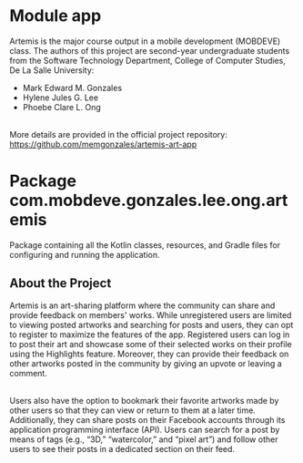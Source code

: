 # Module app

Artemis is the major course output in a mobile development (MOBDEVE) class. The authors of this project are second-year undergraduate students from the Software Technology Department, College of Computer Studies, De La Salle University:
- Mark Edward M. Gonzales
- Hylene Jules G. Lee
- Phoebe Clare L. Ong<br/> <br/>

More details are provided in the official project repository: <a href = "https://github.com/memgonzales/artemis-art-app">https://github.com/memgonzales/artemis-art-app

# Package com.mobdeve.gonzales.lee.ong.artemis

Package containing all the Kotlin classes, resources, and Gradle files for configuring and running the application.

## About the Project

Artemis is an art-sharing platform where the community can share and provide feedback on members' works. While unregistered users are limited to viewing posted artworks and searching for posts and users, they can opt to register to maximize the features of the app. Registered users can log in to post their art and showcase some of their selected works on their profile using the Highlights feature. Moreover, they can provide their feedback on other artworks posted in the community by giving an upvote or leaving a comment. <br/> <br/>

Users also have the option to bookmark their favorite artworks made by other users so that they can view or return to them at a later time. Additionally, they can share posts on their Facebook accounts through its application programming interface (API). Users can search for a post by means of tags (e.g., “3D,” “watercolor,” and “pixel art”) and follow other users to see their posts in a dedicated section on their feed.
